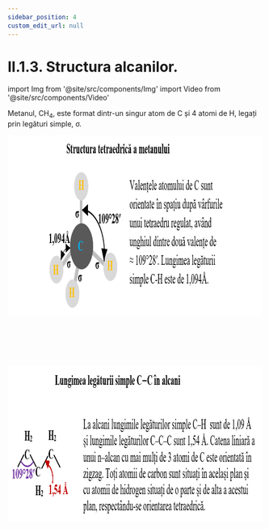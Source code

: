 ```yaml
---
sidebar_position: 4
custom_edit_url: null
---
```


# II.1.3. Structura alcanilor.


import Img from '@site/src/components/Img'
import Video from '@site/src/components/Video'


<div class="alert alert--primary" role="alert">

Metanul, CH<sub>4</sub>, este format dintr-un singur atom de C și 4 atomi de H, legați prin legături simple, σ.





<Img className="img-responsive4" src="chimie/clasa10/capitolul2/II-1-3-structura-alcanilor-poza1-structura-tetraedrica-a-metanului.png" width="1000" height="356" lazy={false} />


<br></br>
<br></br>


<Img className="img-responsive4" src="chimie/clasa10/capitolul2/II-1-3-structura-alcanilor-poza2-lungimea-legaturii-simple-c-c-in-alcani.png" width="1000" height="309" lazy={false} />


</div>
